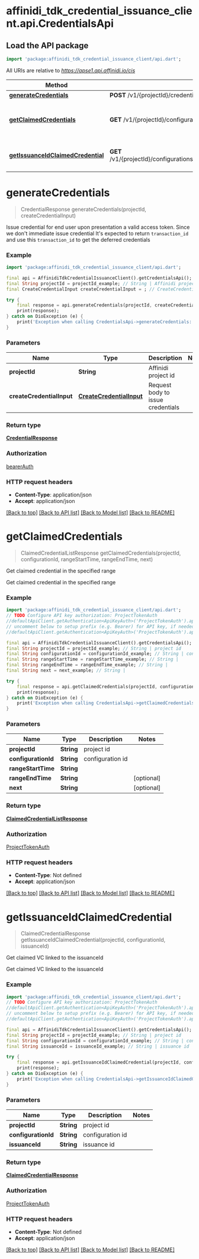 # affinidi_tdk_credential_issuance_client.api.CredentialsApi

## Load the API package

```dart
import 'package:affinidi_tdk_credential_issuance_client/api.dart';
```

All URIs are relative to *https://apse1.api.affinidi.io/cis*

| Method                                                                                 | HTTP request                                                                                | Description                                   |
| -------------------------------------------------------------------------------------- | ------------------------------------------------------------------------------------------- | --------------------------------------------- |
| [**generateCredentials**](CredentialsApi.md#generatecredentials)                       | **POST** /v1/{projectId}/credential                                                         |
| [**getClaimedCredentials**](CredentialsApi.md#getclaimedcredentials)                   | **GET** /v1/{projectId}/configurations/{configurationId}/credentials                        | Get claimed credential in the specified range |
| [**getIssuanceIdClaimedCredential**](CredentialsApi.md#getissuanceidclaimedcredential) | **GET** /v1/{projectId}/configurations/{configurationId}/issuances/{issuanceId}/credentials | Get claimed VC linked to the issuanceId       |

# **generateCredentials**

> CredentialResponse generateCredentials(projectId, createCredentialInput)

Issue credential for end user upon presentation a valid access token. Since we don't immediate issue credential It's expected to return `transaction_id` and use this `transaction_id` to get the deferred credentials

### Example

```dart
import 'package:affinidi_tdk_credential_issuance_client/api.dart';

final api = AffinidiTdkCredentialIssuanceClient().getCredentialsApi();
final String projectId = projectId_example; // String | Affinidi project id
final CreateCredentialInput createCredentialInput = ; // CreateCredentialInput | Request body to issue credentials

try {
    final response = api.generateCredentials(projectId, createCredentialInput);
    print(response);
} catch on DioException (e) {
    print('Exception when calling CredentialsApi->generateCredentials: $e\n');
}
```

### Parameters

| Name                      | Type                                                  | Description                       | Notes |
| ------------------------- | ----------------------------------------------------- | --------------------------------- | ----- |
| **projectId**             | **String**                                            | Affinidi project id               |
| **createCredentialInput** | [**CreateCredentialInput**](CreateCredentialInput.md) | Request body to issue credentials |

### Return type

[**CredentialResponse**](CredentialResponse.md)

### Authorization

[bearerAuth](../README.md#bearerAuth)

### HTTP request headers

- **Content-Type**: application/json
- **Accept**: application/json

[[Back to top]](#) [[Back to API list]](../README.md#documentation-for-api-endpoints) [[Back to Model list]](../README.md#documentation-for-models) [[Back to README]](../README.md)

# **getClaimedCredentials**

> ClaimedCredentialListResponse getClaimedCredentials(projectId, configurationId, rangeStartTime, rangeEndTime, next)

Get claimed credential in the specified range

Get claimed credential in the specified range

### Example

```dart
import 'package:affinidi_tdk_credential_issuance_client/api.dart';
// TODO Configure API key authorization: ProjectTokenAuth
//defaultApiClient.getAuthentication<ApiKeyAuth>('ProjectTokenAuth').apiKey = 'YOUR_API_KEY';
// uncomment below to setup prefix (e.g. Bearer) for API key, if needed
//defaultApiClient.getAuthentication<ApiKeyAuth>('ProjectTokenAuth').apiKeyPrefix = 'Bearer';

final api = AffinidiTdkCredentialIssuanceClient().getCredentialsApi();
final String projectId = projectId_example; // String | project id
final String configurationId = configurationId_example; // String | configuration id
final String rangeStartTime = rangeStartTime_example; // String |
final String rangeEndTime = rangeEndTime_example; // String |
final String next = next_example; // String |

try {
    final response = api.getClaimedCredentials(projectId, configurationId, rangeStartTime, rangeEndTime, next);
    print(response);
} catch on DioException (e) {
    print('Exception when calling CredentialsApi->getClaimedCredentials: $e\n');
}
```

### Parameters

| Name                | Type       | Description      | Notes      |
| ------------------- | ---------- | ---------------- | ---------- |
| **projectId**       | **String** | project id       |
| **configurationId** | **String** | configuration id |
| **rangeStartTime**  | **String** |                  |
| **rangeEndTime**    | **String** |                  | [optional] |
| **next**            | **String** |                  | [optional] |

### Return type

[**ClaimedCredentialListResponse**](ClaimedCredentialListResponse.md)

### Authorization

[ProjectTokenAuth](../README.md#ProjectTokenAuth)

### HTTP request headers

- **Content-Type**: Not defined
- **Accept**: application/json

[[Back to top]](#) [[Back to API list]](../README.md#documentation-for-api-endpoints) [[Back to Model list]](../README.md#documentation-for-models) [[Back to README]](../README.md)

# **getIssuanceIdClaimedCredential**

> ClaimedCredentialResponse getIssuanceIdClaimedCredential(projectId, configurationId, issuanceId)

Get claimed VC linked to the issuanceId

Get claimed VC linked to the issuanceId

### Example

```dart
import 'package:affinidi_tdk_credential_issuance_client/api.dart';
// TODO Configure API key authorization: ProjectTokenAuth
//defaultApiClient.getAuthentication<ApiKeyAuth>('ProjectTokenAuth').apiKey = 'YOUR_API_KEY';
// uncomment below to setup prefix (e.g. Bearer) for API key, if needed
//defaultApiClient.getAuthentication<ApiKeyAuth>('ProjectTokenAuth').apiKeyPrefix = 'Bearer';

final api = AffinidiTdkCredentialIssuanceClient().getCredentialsApi();
final String projectId = projectId_example; // String | project id
final String configurationId = configurationId_example; // String | configuration id
final String issuanceId = issuanceId_example; // String | issuance id

try {
    final response = api.getIssuanceIdClaimedCredential(projectId, configurationId, issuanceId);
    print(response);
} catch on DioException (e) {
    print('Exception when calling CredentialsApi->getIssuanceIdClaimedCredential: $e\n');
}
```

### Parameters

| Name                | Type       | Description      | Notes |
| ------------------- | ---------- | ---------------- | ----- |
| **projectId**       | **String** | project id       |
| **configurationId** | **String** | configuration id |
| **issuanceId**      | **String** | issuance id      |

### Return type

[**ClaimedCredentialResponse**](ClaimedCredentialResponse.md)

### Authorization

[ProjectTokenAuth](../README.md#ProjectTokenAuth)

### HTTP request headers

- **Content-Type**: Not defined
- **Accept**: application/json

[[Back to top]](#) [[Back to API list]](../README.md#documentation-for-api-endpoints) [[Back to Model list]](../README.md#documentation-for-models) [[Back to README]](../README.md)
